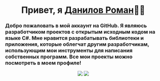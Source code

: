 <h1 align="center">Привет, я <a href="https://github.com/Nekiplay">Данилов Роман</a>👋🏻</h1>
<h3>Добро пожаловать в мой аккаунт на GitHub. Я являюсь разработчиком проектов с открытым исходным кодом на языке C#. Мне нравится разрабатывать библиотеки и приложения, которые облегчат другим разработчикам, использующим мои инструменты для написания собственных программ. Все мои проекты можно посмотреть в моем профиле!</h3>

<p align="center"> 
  <img src="https://github-readme-stats.vercel.app/api?username=Nekiplay&hide_border=true&show_icons=true&theme=radical&locale=ru">
  <img src="https://github-readme-stats.vercel.app/api/top-langs/?username=Nekiplay&hide_border=true&layout=default&theme=radical&locale=ru">
</p>
